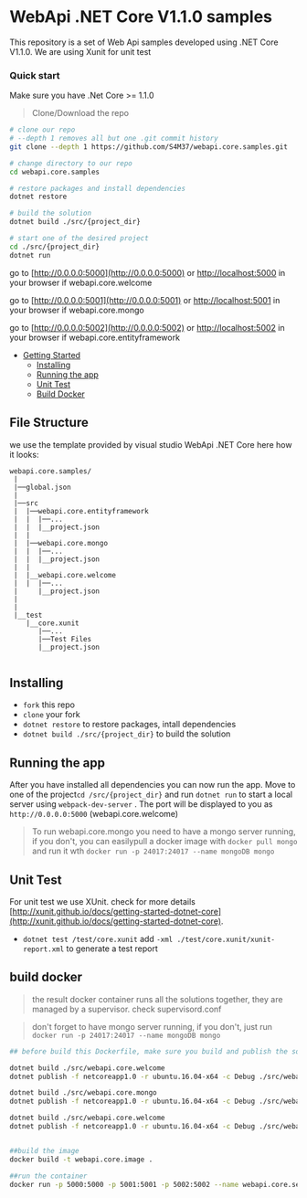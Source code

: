 # WebApi .NET Core V1.1.0 samples

This repository is a set of Web Api samples developed using .NET Core V1.1.0. We are using Xunit for unit test
### Quick start
Make sure you have .Net Core >= 1.1.0 
> Clone/Download the repo 

```bash
# clone our repo
# --depth 1 removes all but one .git commit history
git clone --depth 1 https://github.com/S4M37/webapi.core.samples.git

# change directory to our repo
cd webapi.core.samples

# restore packages and install dependencies
dotnet restore

# build the solution
dotnet build ./src/{project_dir}

# start one of the desired project
cd ./src/{project_dir}
dotnet run 

```
go to [http://0.0.0.0:5000](http://0.0.0.0:5000) or [http://localhost:5000](http://localhost:5000) in your browser if webapi.core.welcome

go to [http://0.0.0.0:5001](http://0.0.0.0:5001) or [http://localhost:5001](http://localhost:5001) in your browser if webapi.core.mongo

go to [http://0.0.0.0:5002](http://0.0.0.0:5002) or [http://localhost:5002](http://localhost:5002) in your browser if webapi.core.entityframework

* [Getting Started](#getting-started)
    * [Installing](#installing)
    * [Running the app](#running-the-app)
    * [Unit Test](#unit-test)
    * [Build Docker](#build-docker)

## File Structure
we use the template provided by visual studio WebApi .NET Core here how it looks:
```
webapi.core.samples/
 |                  
 |──global.json
 |
 |──src
 |  |──webapi.core.entityframework
 |  |  |──...
 |  |  |__project.json
 |  |
 |  |──webapi.core.mongo
 |  |  |──...
 |  |  |__project.json
 |  |
 |  |__webapi.core.welcome
 |  |  |──...
 |     |__project.json
 |    
 |
 |__test
    |__core.xunit
       |──...
       |──Test Files
       |__project.json
       
```

## Installing
* `fork` this repo
* `clone` your fork
* `dotnet restore` to restore packages, intall dependencies
* `dotnet build ./src/{project_dir}` to build the solution


## Running the app
After you have installed all dependencies you can now run the app. Move to one of the project`cd /src/{project_dir}` and run `dotnet run` to start a local server using `webpack-dev-server` . The port will be displayed to you as `http://0.0.0.0:5000` (webapi.core.welcome)
>To run webapi.core.mongo you need to have a mongo server running, if you don't, you can easilypull a docker image with `docker pull mongo` and run it wth `docker run -p 24017:24017 --name mongoDB mongo`

## Unit Test
For unit test we use XUnit. check for more details [http://xunit.github.io/docs/getting-started-dotnet-core](http://xunit.github.io/docs/getting-started-dotnet-core).
* `dotnet test /test/core.xunit` add `-xml ./test/core.xunit/xunit-report.xml` to generate a test report 


## build docker
> the result docker container runs all the solutions together, they are managed by a supervisor. check supervisord.conf

>don't forget to have mongo server running, if you don't, just run `docker run -p 24017:24017 --name mongoDB mongo `
```bash
## before build this Dockerfile, make sure you build and publish the solutions

dotnet build ./src/webapi.core.welcome
dotnet publish -f netcoreapp1.0 -r ubuntu.16.04-x64 -c Debug ./src/webapi.core.welcome

dotnet build ./src/webapi.core.mongo
dotnet publish -f netcoreapp1.0 -r ubuntu.16.04-x64 -c Debug ./src/webapi.core.mongo	

dotnet build ./src/webapi.core.welcome
dotnet publish -f netcoreapp1.0 -r ubuntu.16.04-x64 -c Debug ./src/webapi.core.entityframework


##build the image
docker build -t webapi.core.image .

##run the container
docker run -p 5000:5000 -p 5001:5001 -p 5002:5002 --name webapi.core.server webapi.core.image

```
